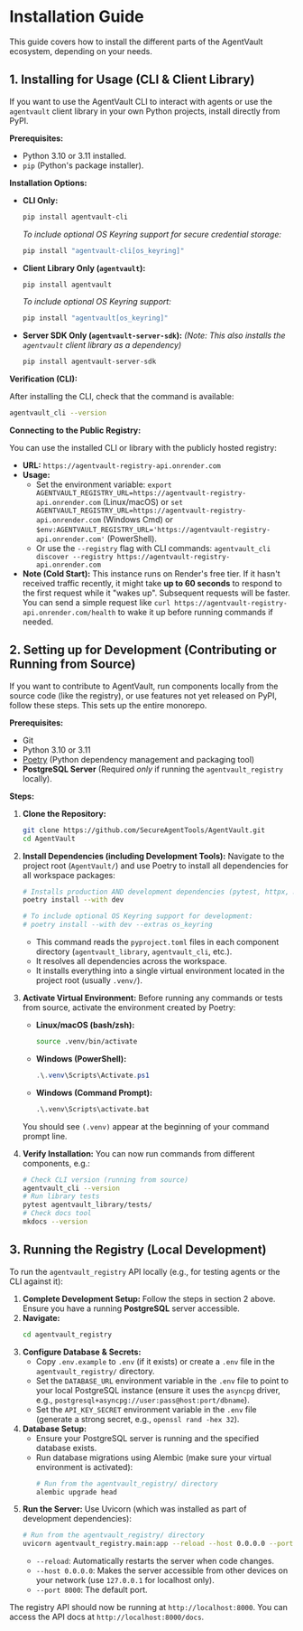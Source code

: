 # Installation Guide

This guide covers how to install the different parts of the AgentVault ecosystem, depending on your needs.

## 1. Installing for Usage (CLI & Client Library)

If you want to use the AgentVault CLI to interact with agents or use the `agentvault` client library in your own Python projects, install directly from PyPI.

**Prerequisites:**

*   Python 3.10 or 3.11 installed.
*   `pip` (Python's package installer).

**Installation Options:**

*   **CLI Only:**
    ```bash
    pip install agentvault-cli
    ```
    *To include optional OS Keyring support for secure credential storage:*
    ```bash
    pip install "agentvault-cli[os_keyring]"
    ```

*   **Client Library Only (`agentvault`):**
    ```bash
    pip install agentvault
    ```
    *To include optional OS Keyring support:*
    ```bash
    pip install "agentvault[os_keyring]"
    ```

*   **Server SDK Only (`agentvault-server-sdk`):**
    *(Note: This also installs the `agentvault` client library as a dependency)*
    ```bash
    pip install agentvault-server-sdk
    ```

**Verification (CLI):**

After installing the CLI, check that the command is available:

```bash
agentvault_cli --version
```

**Connecting to the Public Registry:**

You can use the installed CLI or library with the publicly hosted registry:

*   **URL:** `https://agentvault-registry-api.onrender.com`
*   **Usage:**
    *   Set the environment variable: `export AGENTVAULT_REGISTRY_URL=https://agentvault-registry-api.onrender.com` (Linux/macOS) or `set AGENTVAULT_REGISTRY_URL=https://agentvault-registry-api.onrender.com` (Windows Cmd) or `$env:AGENTVAULT_REGISTRY_URL='https://agentvault-registry-api.onrender.com'` (PowerShell).
    *   Or use the `--registry` flag with CLI commands: `agentvault_cli discover --registry https://agentvault-registry-api.onrender.com`
*   **Note (Cold Start):** This instance runs on Render's free tier. If it hasn't received traffic recently, it might take **up to 60 seconds** to respond to the first request while it "wakes up". Subsequent requests will be faster. You can send a simple request like `curl https://agentvault-registry-api.onrender.com/health` to wake it up before running commands if needed.

## 2. Setting up for Development (Contributing or Running from Source)

If you want to contribute to AgentVault, run components locally from the source code (like the registry), or use features not yet released on PyPI, follow these steps. This sets up the entire monorepo.

**Prerequisites:**

*   Git
*   Python 3.10 or 3.11
*   [Poetry](https://python-poetry.org/docs/#installation) (Python dependency management and packaging tool)
*   **PostgreSQL Server** (Required *only* if running the `agentvault_registry` locally).

**Steps:**

1.  **Clone the Repository:**
    ```bash
    git clone https://github.com/SecureAgentTools/AgentVault.git
    cd AgentVault
    ```

2.  **Install Dependencies (including Development Tools):** Navigate to the project root (`AgentVault/`) and use Poetry to install all dependencies for all workspace packages:
    ```bash
    # Installs production AND development dependencies (pytest, httpx, mkdocs, etc.)
    poetry install --with dev

    # To include optional OS Keyring support for development:
    # poetry install --with dev --extras os_keyring
    ```
    *   This command reads the `pyproject.toml` files in each component directory (`agentvault_library`, `agentvault_cli`, etc.).
    *   It resolves all dependencies across the workspace.
    *   It installs everything into a single virtual environment located in the project root (usually `.venv/`).

3.  **Activate Virtual Environment:** Before running any commands or tests from source, activate the environment created by Poetry:
    *   **Linux/macOS (bash/zsh):**
        ```bash
        source .venv/bin/activate
        ```
    *   **Windows (PowerShell):**
        ```powershell
        .\.venv\Scripts\Activate.ps1
        ```
    *   **Windows (Command Prompt):**
        ```cmd
        .\.venv\Scripts\activate.bat
        ```
    You should see `(.venv)` appear at the beginning of your command prompt line.

4.  **Verify Installation:** You can now run commands from different components, e.g.:
    ```bash
    # Check CLI version (running from source)
    agentvault_cli --version
    # Run library tests
    pytest agentvault_library/tests/
    # Check docs tool
    mkdocs --version
    ```

## 3. Running the Registry (Local Development)

To run the `agentvault_registry` API locally (e.g., for testing agents or the CLI against it):

1.  **Complete Development Setup:** Follow the steps in section 2 above. Ensure you have a running **PostgreSQL** server accessible.
2.  **Navigate:**
    ```bash
    cd agentvault_registry
    ```
3.  **Configure Database & Secrets:**
    *   Copy `.env.example` to `.env` (if it exists) or create a `.env` file in the `agentvault_registry/` directory.
    *   Set the `DATABASE_URL` environment variable in the `.env` file to point to your local PostgreSQL instance (ensure it uses the `asyncpg` driver, e.g., `postgresql+asyncpg://user:pass@host:port/dbname`).
    *   Set the `API_KEY_SECRET` environment variable in the `.env` file (generate a strong secret, e.g., `openssl rand -hex 32`).
4.  **Database Setup:**
    *   Ensure your PostgreSQL server is running and the specified database exists.
    *   Run database migrations using Alembic (make sure your virtual environment is activated):
        ```bash
        # Run from the agentvault_registry/ directory
        alembic upgrade head
        ```
5.  **Run the Server:** Use Uvicorn (which was installed as part of development dependencies):
    ```bash
    # Run from the agentvault_registry/ directory
    uvicorn agentvault_registry.main:app --reload --host 0.0.0.0 --port 8000
    ```
    *   `--reload`: Automatically restarts the server when code changes.
    *   `--host 0.0.0.0`: Makes the server accessible from other devices on your network (use `127.0.0.1` for localhost only).
    *   `--port 8000`: The default port.

The registry API should now be running at `http://localhost:8000`. You can access the API docs at `http://localhost:8000/docs`.
